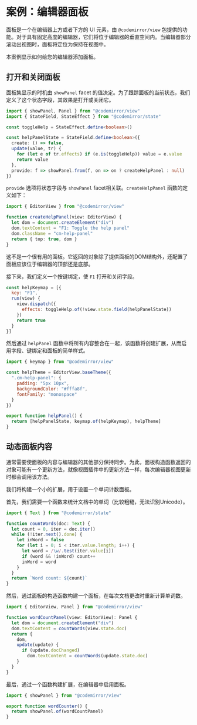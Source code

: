 # 案例：编辑器面板

面板是一个在编辑器上方或者下方的 UI 元素，由 `@codemirror/view` 包提供的功能。对于具有固定高度的编辑器，它们将位于编辑器的垂直空间内。当编辑器部分滚动出视图时，面板将定位为保持在视图中。


本案例显示如何给您的编辑器添加面板。

## 打开和关闭面板

面板集显示的时机由 `showPanel` facet 的值决定。为了跟踪面板的当前状态，我们定义了这个状态字段，其效果是打开或关闭它。

``` typescript
import { showPanel, Panel } from "@codemirror/view"
import { StateField, StateEffect } from "@codemirror/state"

const toggleHelp = StateEffect.define<boolean>()

const helpPanelState = StateField.define<boolean>({
  create: () => false,
  update(value, tr) {
    for (let e of tr.effects) if (e.is(toggleHelp)) value = e.value
    return value
  },
  provide: f => showPanel.from(f, on => on ? createHelpPanel : null)
})
```

`provide` 选项将状态字段与 `showPanel` facet相关联。`createHelpPanel` 函数的定义如下：

``` typescript
import { EditorView } from "@codemirror/view"

function createHelpPanel(view: EditorView) {
  let dom = document.createElement("div")
  dom.textContent = "F1: Toggle the help panel"
  dom.className = "cm-help-panel"
  return { top: true, dom }
}
```

这不是一个很有用的面板。它返回的对象除了提供面板的DOM结构外，还配置了面板应该位于编辑器的顶部还是底部。

接下来，我们定义一个按键绑定，使 `F1` 打开和关闭字段。


``` javascript
const helpKeymap = [{
  key: "F1",
  run(view) {
    view.dispatch({
      effects: toggleHelp.of(!view.state.field(helpPanelState))
    })
    return true
  }
}]
```

然后通过 `helpPanel` 函数中将所有内容整合在一起，该函数将创建扩展，从而启用字段、键绑定和面板的简单样式。

``` javascript
import { keymap } from "@codemirror/view"

const helpTheme = EditorView.baseTheme({
  ".cm-help-panel": {
    padding: "5px 10px",
    backgroundColor: "#fffa8f",
    fontFamily: "monospace"
  }
})

export function helpPanel() {
  return [helpPanelState, keymap.of(helpKeymap), helpTheme]
}
```

## 动态面板内容

通常需要使面板的内容与编辑器的其他部分保持同步。为此，面板构造函数返回的对象可能有一个更新方法，就像视图插件中的更新方法一样，每次编辑器视图更新时都会调用该方法。

我们将构建一个小的扩展，用于设置一个单词计数面板。

首先，我们需要一个函数来统计文档中的单词（比较粗糙，无法识别Unicode）。

``` typescript
import { Text } from "@codemirror/state"

function countWords(doc: Text) {
  let count = 0, iter = doc.iter()
  while (!iter.next().done) {
    let inWord = false
    for (let i = 0; i < iter.value.length; i++) {
      let word = /\w/.test(iter.value[i])
      if (word && !inWord) count++
      inWord = word
    }
  }
  return `Word count: ${count}`
}
```

然后，通过面板的构造函数构建一个面板，在每次文档更改时重新计算单词数。

``` typescript
import { EditorView, Panel } from "@codemirror/view"

function wordCountPanel(view: EditorView): Panel {
  let dom = document.createElement("div")
  dom.textContent = countWords(view.state.doc)
  return {
    dom,
    update(update) {
      if (update.docChanged)
        dom.textContent = countWords(update.state.doc)
    }
  }
}
```

最后，通过一个函数构建扩展，在编辑器中启用面板。

``` javascript
import { showPanel } from "@codemirror/view"

export function wordCounter() {
  return showPanel.of(wordCountPanel)
}
```
